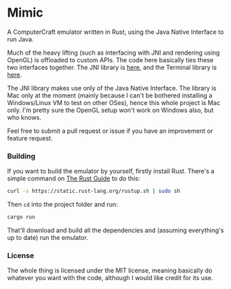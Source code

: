 
Mimic
=====

A ComputerCraft emulator written in Rust, using the Java Native Interface to run Java.

Much of the heavy lifting (such as interfacing with JNI and rendering using OpenGL) is offloaded to custom APIs. The code here basically ties these two interfaces together. The JNI library is [here](https://github.com/GravityScore/jni-rs), and the Terminal library is [here](https://github.com/GravityScore/Terminal).

The JNI library makes use only of the Java Native Interface. The library is Mac only at the moment (mainly because I can't be bothered installing a Windows/Linux VM to test on other OSes), hence this whole project is Mac only. I'm pretty sure the OpenGL setup won't work on Windows also, but who knows.

Feel free to submit a pull request or issue if you have an improvement or feature request.

### Building

If you want to build the emulator by yourself, firstly install Rust. There's a simple command on [The Rust Guide](http://doc.rust-lang.org/guide.html) to do this:

```bash
curl -s https://static.rust-lang.org/rustup.sh | sudo sh
```

Then `cd` into the project folder and run:

```bash
cargo run
```

That'll download and build all the dependencies and (assuming everything's up to date) run the emulator.

### License

The whole thing is licensed under the MIT license, meaning basically do whatever you want with the code, although I would like credit for its use.
